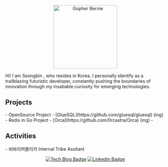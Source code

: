 <p align="center" style="..."> 
  <img style="..." src="gopherb.png" alt="Gopher Bernie" width="200" />
</p>

Hi! I am Seongbin , who resides in Korea.
I personally identify as a trailblazing futuristic developer, constantly pushing the boundaries of innovation through my insatiable curiosity for emerging technologies.

<h2>Projects</h2>
- OpenSource Project - [GlueSQL](https://github.com/gluesql/gluesql) (ing)   
- Redis in Go Project - [Orca](https://github.com/0rcastra/Orca) (ing)
- 
<h2>Activities</h2>
- 비바리퍼블리카 Internal Tribe Assitant
<div align="center">

[![Tech Blog Badge](http://img.shields.io/badge/-Tech%20blog-000000?style=flat-square&logo=github&link=https://chobobdev.github.io)](https://chobobdev.github.io/blog) [![Linkedin Badge](https://img.shields.io/badge/-LinkedIn-blue?style=flat-square&logo=Linkedin&logoColor=white&link=https://www.linkedin.com/in/seongbin-cho-120641170/)](https://www.linkedin.com/in/seongbin-cho-120641170/)

</div>

